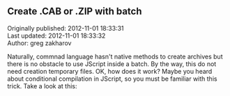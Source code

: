 ## Create .CAB or .ZIP with batch  
Originally published: 2012-11-01 18:33:31  
Last updated: 2012-11-01 18:33:32  
Author: greg zakharov  
  
Naturally, commnad language hasn't native methods to create archives but there is no obstacle to use JScript inside a batch. By the way, this do not need creation temporary files. OK, how does it work? Maybe you heard about conditional compilation in JScript, so you must be familiar with this trick. Take a look at this:
